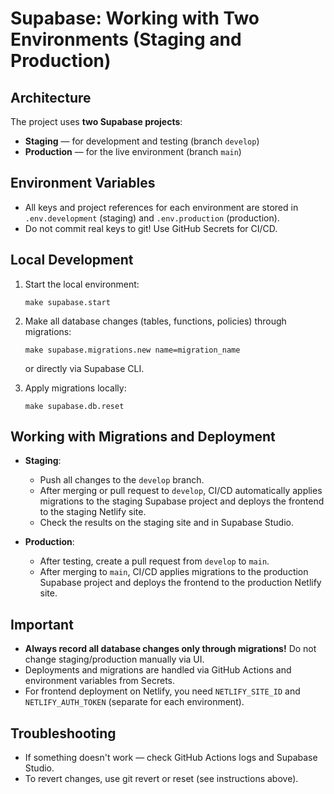 # Supabase: Working with Two Environments (Staging and Production)

## Architecture

The project uses **two Supabase projects**:
- **Staging** — for development and testing (branch `develop`)
- **Production** — for the live environment (branch `main`)

## Environment Variables

- All keys and project references for each environment are stored in `.env.development` (staging) and `.env.production` (production).
- Do not commit real keys to git! Use GitHub Secrets for CI/CD.

## Local Development

1. Start the local environment:
   ```
   make supabase.start
   ```
2. Make all database changes (tables, functions, policies) through migrations:
   ```
   make supabase.migrations.new name=migration_name
   ```
   or directly via Supabase CLI.

3. Apply migrations locally:
   ```
   make supabase.db.reset
   ```

## Working with Migrations and Deployment

- **Staging**:
  - Push all changes to the `develop` branch.
  - After merging or pull request to `develop`, CI/CD automatically applies migrations to the staging Supabase project and deploys the frontend to the staging Netlify site.
  - Check the results on the staging site and in Supabase Studio.

- **Production**:
  - After testing, create a pull request from `develop` to `main`.
  - After merging to `main`, CI/CD applies migrations to the production Supabase project and deploys the frontend to the production Netlify site.


## Important

- **Always record all database changes only through migrations!** Do not change staging/production manually via UI.
- Deployments and migrations are handled via GitHub Actions and environment variables from Secrets.
- For frontend deployment on Netlify, you need `NETLIFY_SITE_ID` and `NETLIFY_AUTH_TOKEN` (separate for each environment).

## Troubleshooting

- If something doesn't work — check GitHub Actions logs and Supabase Studio.
- To revert changes, use git revert or reset (see instructions above).
